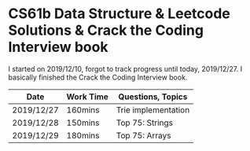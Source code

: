 # CS61b Data Structure & Leetcode Solutions & Crack the Coding Interview book


I started on 2019/12/10, forgot to track progress until today, 2019/12/27. I basically finished the Crack the Coding Interview book.


| Date       | Work Time | Questions, Topics   |
| ---------- | --------- | ------------------- |
| 2019/12/27 | 160mins   | Trie implementation |
| 2019/12/28 | 150mins   | Top 75: Strings     |
| 2019/12/29 | 180mins   | Top 75: Arrays     |
